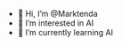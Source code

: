 - 👋 Hi, I’m @Marktenda
- 👀 I’m interested in AI
- 🌱 I’m currently learning AI


<!---
Marktenda/Marktenda is a ✨ special ✨ repository because its `README.md` (this file) appears on your GitHub profile.
You can click the Preview link to take a look at your changes.
--->
